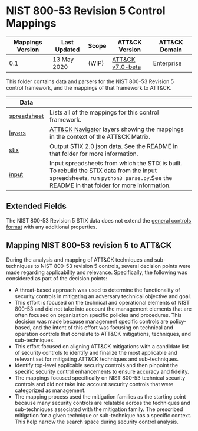 # NIST 800-53 Revision 5 Control Mappings
| Mappings Version | Last Updated      | Scope    | ATT&CK Version | ATT&CK Domain |
|------------------|-------------------|----------|----------------|---------------|
| 0.1              | 13 May 2020       | (WIP)      | [ATT&CK v7.0-beta](https://attack.mitre.org/resources/versions/) | Enterprise |

This folder contains data and parsers for the NIST 800-53 Revision 5 control framework, and the mappings of that framework to ATT&CK.

| Data ||
|------|------|
| [spreadsheet](nist800-53-r5-mappings.xlsx) | Lists all of the mappings for this control framework.
| [layers](layers) | [ATT&CK Navigator](https://github.com/mitre-attack/attack-navigator) layers showing the mappings in the context of the ATT&CK Matrix. |
| [stix](stix) | Output STIX 2.0 json data. See the README in that folder for more information. |
| [input](input) | Input spreadsheets from which the STIX is built. To rebuild the STIX data from the input spreadsheets, run `python3 parse.py`.See the README in that folder for more information. |

## Extended Fields

The NIST 800-53 Revision 5 STIX data does not extend the [general controls format](/docs/stix_format.md) with any additional properties.

## Mapping NIST 800-53 revision 5 to ATT&CK

During the analysis and mapping of ATT&CK techniques and sub-techniques to NIST 800-53 revision 5 controls, several decision points were made regarding applicability and relevance. Specifically, the following was considered as part of the decision points:

- A threat-based approach was used to determine the functionality of security controls in mitigating an adversary technical objective and goal.
- This effort is focused on the technical and operational elements of NIST 800-53 and did not take into account the management elements that are often focused on organization specific policies and procedures.  This decision was made because management specific controls are policy-based, and the intent of this effort was focusing on technical and operation controls that correlate to ATT&CK mitigations, techniques, and sub-techniques.   
- This effort focused on aligning ATT&CK mitigations with a candidate list of security controls to identify and finalize the most applicable and relevant set for mitigating ATT&CK techniques and sub-techniques.
- Identify top-level applicable security controls and then pinpoint the specific security control enhancements to ensure accuracy and fidelity.
- The mappings focused specifically on NIST 800-53 technical security controls and did not take into account security controls that were categorized as management.  
- The mapping process used the mitigation families as the starting point because many security controls are relatable across the techniques and sub-techniques associated with the mitigation family.  The prescribed mitigation for a given technique or sub-technique has a specific context.  This help narrow the search space during security control analysis. 
